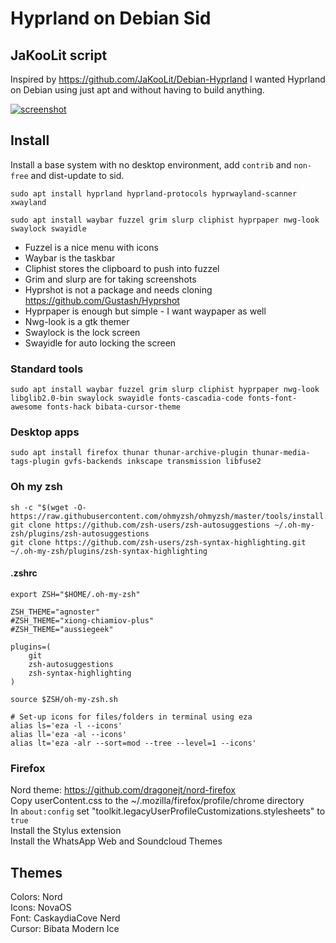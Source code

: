 # Hyprland on Debian Sid
## JaKooLit script
Inspired by https://github.com/JaKooLit/Debian-Hyprland I wanted Hyprland on Debian using just apt and without having to build anything.

[![screenshot](https://imghost.lol/screenshots/2024-08-21-011113_hyprshot.png)](https://imghost.lol/screenshots/2024-08-21-011113_hyprshot.png)

## Install
Install a base system with no desktop environment, add `contrib` and `non-free` and dist-update to sid.

`sudo apt install hyprland hyprland-protocols hyprwayland-scanner xwayland`

`sudo apt install waybar fuzzel grim slurp cliphist hyprpaper nwg-look swaylock swayidle`

- Fuzzel is a nice menu with icons
- Waybar is the taskbar
- Cliphist stores the clipboard to push into fuzzel
- Grim and slurp are for taking screenshots
- Hyprshot is not a package and needs cloning https://github.com/Gustash/Hyprshot
- Hyprpaper is enough but simple - I want waypaper as well
- Nwg-look is a gtk themer
- Swaylock is the lock screen
- Swayidle for auto locking the screen

### Standard tools
`sudo apt install waybar fuzzel grim slurp cliphist hyprpaper nwg-look libglib2.0-bin swaylock swayidle fonts-cascadia-code fonts-font-awesome fonts-hack bibata-cursor-theme`

### Desktop apps
`sudo apt install firefox thunar thunar-archive-plugin thunar-media-tags-plugin gvfs-backends inkscape transmission libfuse2`

### Oh my zsh
```
sh -c "$(wget -O- https://raw.githubusercontent.com/ohmyzsh/ohmyzsh/master/tools/install.sh)" 
git clone https://github.com/zsh-users/zsh-autosuggestions ~/.oh-my-zsh/plugins/zsh-autosuggestions
git clone https://github.com/zsh-users/zsh-syntax-highlighting.git ~/.oh-my-zsh/plugins/zsh-syntax-highlighting
```

#### .zshrc

```
export ZSH="$HOME/.oh-my-zsh"

ZSH_THEME="agnoster"
#ZSH_THEME="xiong-chiamiov-plus"
#ZSH_THEME="aussiegeek"

plugins=( 
    git
    zsh-autosuggestions
    zsh-syntax-highlighting
)

source $ZSH/oh-my-zsh.sh

# Set-up icons for files/folders in terminal using eza
alias ls='eza -l --icons'
alias ll='eza -al --icons'
alias lt='eza -alr --sort=mod --tree --level=1 --icons'
```

### Firefox
Nord theme: https://github.com/dragonejt/nord-firefox \
Copy userContent.css to the ~/.mozilla/firefox/profile/chrome directory \
In `about:config` set "toolkit.legacyUserProfileCustomizations.stylesheets" to `true` \
Install the Stylus extension \
Install the WhatsApp Web and Soundcloud Themes 

## Themes
Colors: Nord \
Icons: NovaOS \
Font: CaskaydiaCove Nerd \
Cursor: Bibata Modern Ice